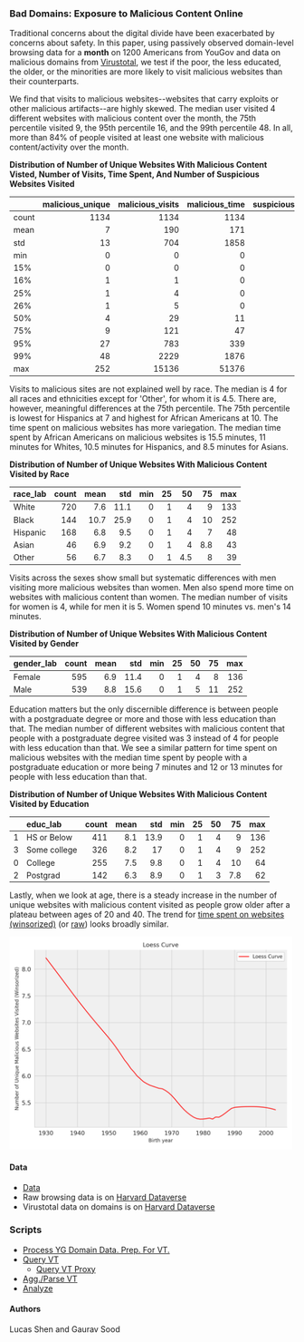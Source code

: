 ### Bad Domains: Exposure to Malicious Content Online

Traditional concerns about the digital divide have been exacerbated by concerns about safety. In this paper, using passively observed domain-level browsing data for a **month** on 1200 Americans from YouGov and data on malicious domains from [Virustotal](https://www.virustotal.com/), we test if the poor, the less educated, the older, or the minorities are more likely to visit malicious websites than their counterparts. 

We find that visits to malicious websites--websites that carry exploits or other malicious artifacts--are highly skewed. The median user visited 4 different websites with malicious content over the month, the 75th percentile visited 9, the 95th percentile 16, and the 99th percentile 48. In all, more than 84\% of people visited at least one website with malicious content/activity over the month.

**Distribution of Number of Unique Websites With Malicious Content Visted, Number of Visits, Time Spent, And Number of Suspicious Websites Visited**

|       |   malicious_unique |   malicious_visits |   malicious_time |   suspicious_bool |
|:------|-----------------:|-------------------:|-----------------:|------------------:|
| count |             1134 |               1134 |             1134 |              1134 |
| mean  |                7 |                190 |              171 |                 2 |
| std   |               13 |                704 |             1858 |                 4 |
| min   |                0 |                  0 |                0 |                 0 |
| 15%   |                0 |                  0 |                0 |                 0 |
| 16%   |                1 |                  1 |                0 |                 0 |
| 25%   |                1 |                  4 |                0 |                 0 |
| 26%   |                1 |                  5 |                0 |                 0 |
| 50%   |                4 |                 29 |               11 |                 2 |
| 75%   |                9 |                121 |               47 |                 4 |
| 95%   |               27 |                783 |              339 |                10 |
| 99%   |               48 |               2229 |             1876 |                17 |
| max   |              252 |              15136 |            51376 |                58 |

Visits to malicious sites are not explained well by race. The median is 4 for all races and ethnicities except for 'Other', for whom it is 4.5. There are, however, meaningful differences at the 75th percentile. The 75th percentile is lowest for Hispanics at 7 and highest for African Americans at 10. The time spent on malicious websites has more variegation. The median time spent by African Americans on malicious websites is 15.5 minutes, 11 minutes for Whites, 10.5 minutes for Hispanics, and 8.5 minutes for Asians.


**Distribution of Number of Unique Websites With Malicious Content Visited by Race**

| race_lab   |   count |   mean |   std |   min |   25 |   50 |   75 |   max |
|:-----------|--------:|-------:|------:|------:|-----:|-----:|-----:|------:|
| White      |     720 |    7.6 |  11.1 |     0 |    1 |  4   |  9   |   133 |
| Black      |     144 |   10.7 |  25.9 |     0 |    1 |  4   | 10   |   252 |
| Hispanic   |     168 |    6.8 |   9.5 |     0 |    1 |  4   |  7   |    48 |
| Asian      |      46 |    6.9 |   9.2 |     0 |    1 |  4   |  8.8 |    43 |
| Other      |      56 |    6.7 |   8.3 |     0 |    1 |  4.5 |  8   |    39 |

Visits across the sexes show small but systematic differences with men visiting more malicious websites than women. Men also spend more time on websites with malicious content than women. The median number of visits for women is 4, while for men it is 5. Women spend 10 minutes vs. men's 14 minutes.

**Distribution of Number of Unique Websites With Malicious Content Visited by Gender**

| gender_lab   |   count |   mean |   std |   min |   25 |   50 |   75 |   max |
|:-------------|--------:|-------:|------:|------:|-----:|-----:|-----:|------:|
| Female       |     595 |    6.9 |  11.4 |     0 |    1 |    4 |    8 |   136 |
| Male         |     539 |    8.8 |  15.6 |     0 |    1 |    5 |   11 |   252 |

Education matters but the only discernible difference is between people with a postgraduate degree or more and those with less education than that. The median number of different websites with malicious content that people with a postgraduate degree visited was 3 instead of 4 for people with less education than that. We see a similar pattern for time spent on malicious websites with the median time spent by people with a postgraduate education or more being 7 minutes and 12 or 13 minutes for people with less education than that.

**Distribution of Number of Unique Websites With Malicious Content Visited by Education**

|    | educ_lab     |   count |   mean |   std |   min |   25 |   50 |   75 |   max |
|---:|:-------------|--------:|-------:|------:|------:|-----:|-----:|-----:|------:|
|  1 | HS or Below  |     411 |    8.1 |  13.9 |     0 |    1 |    4 |  9   |   136 |
|  3 | Some college |     326 |    8.2 |  17   |     0 |    1 |    4 |  9   |   252 |
|  0 | College      |     255 |    7.5 |   9.8 |     0 |    1 |    4 | 10   |    64 |
|  2 | Postgrad     |     142 |    6.3 |   8.9 |     0 |    1 |    3 |  7.8 |    62 |'


Lastly, when we look at age, there is a steady increase in the number of unique websites with malicious content visited as people grow older after a plateau between ages of 20 and 40. The trend for [time spent on websites (winsorized)](figs/age_time_malicious_winsorized.png) (or [raw](figs/age_time_malicious.png)) looks broadly similar.

<img src = "figs/age_n_malicious_winsorized.png" width = 500px>

#### Data

* [Data](data/)
* Raw browsing data is on [Harvard Dataverse](https://dataverse.harvard.edu/dataset.xhtml?persistentId=doi:10.7910/DVN/VIV4TS) 
* Virustotal data on domains is on [Harvard Dataverse](https://doi.org/10.7910/DVN/GMNP04)

### Scripts

* [Process YG Domain Data. Prep. For VT.](scripts/01_rank-chunk.ipynb)
* [Query VT](scripts/02_query_virustotal.ipynb)
	- [Query VT Proxy](scripts/02a_query_virustotal_proxy.nbconvert.ipynb)
* [Agg./Parse VT](scripts/03_agg_parse_virustotal.ipynb)
* [Analyze](scripts/04_digital_gap.ipynb)

#### Authors

Lucas Shen and Gaurav Sood
